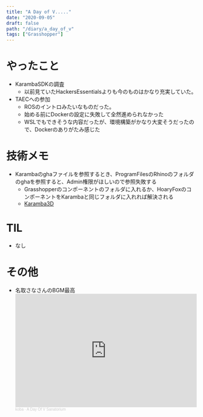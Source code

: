 ```yaml
---
title: "A Day of V....."
date: "2020-09-05"
draft: false
path: "/diary/a_day_of_v"
tags: ["Grasshopper"]
---
```


# やったこと

+ KarambaSDKの調査
  + 以前見ていたHackersEssentialsよりも今のものはかなり充実していた。
+ TAECへの参加
  + ROSのイントロみたいなものだった。
  + 始める前にDockerの設定に失敗して全然進められなかった
  + WSLでもできそうな内容だったが、環境構築がかなり大変そうだったので、Dockerのありがたみ感じた

# 技術メモ

+ Karambaのghaファイルを参照するとき、ProgramFilesのRhinoのフォルダのghaを参照すると、Admin権限がほしいので参照失敗する
  + Grasshopperのコンポーネントのフォルダに入れるか、HoaryFoxのコンポーネントをKarambaと同じフォルダに入れれば解決される
  + [Karamba3D](https://www.karamba3d.com/download/)
# TIL

+ なし

# その他

+ 名取さなさんのBGM最高
  <iframe width="100%" height="300" scrolling="no" frameborder="no" allow="autoplay" src="https://w.soundcloud.com/player/?url=https%3A//api.soundcloud.com/tracks/522118716&color=%23ff5500&auto_play=false&hide_related=false&show_comments=true&show_user=true&show_reposts=false&show_teaser=true&visual=true"></iframe><div style="font-size: 10px; color: #cccccc;line-break: anywhere;word-break: normal;overflow: hidden;white-space: nowrap;text-overflow: ellipsis; font-family: Interstate,Lucida Grande,Lucida Sans Unicode,Lucida Sans,Garuda,Verdana,Tahoma,sans-serif;font-weight: 100;"><a href="https://soundcloud.com/ba-ko-774770930" title="koba" target="_blank" style="color: #cccccc; text-decoration: none;">koba</a> · <a href="https://soundcloud.com/ba-ko-774770930/a-day-of-v-sanatorium" title="A Day Of V Sanatorium" target="_blank" style="color: #cccccc; text-decoration: none;">A Day Of V Sanatorium</a></div>
